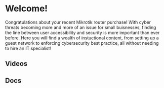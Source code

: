 # Welcome!
Congratulations about your recent Mikrotik router purchase! With cyber threats becoming more and more of an issue for small buisnesses, finding the line between user accessibility and security is more important than ever before. Here you will find a wealth of instuctional content, from setting up a guest network to enforcing cybersecurity best practice, all without needing to hire an IT specialist!
## Videos
## Docs

